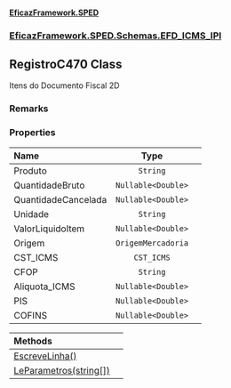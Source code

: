 #### [EficazFramework.SPED](EficazFrameworkSPED.md 'EficazFramework SPED')
### [EficazFramework.SPED.Schemas.EFD_ICMS_IPI](EficazFramework.SPED.Schemas.EFD_ICMS_IPI.md 'EficazFramework.SPED.Schemas.EFD_ICMS_IPI')

## RegistroC470 Class

Itens do Documento Fiscal 2D

### Remarks
### Properties

| Name | Type | |
| :--- | :---: | :--- |
| Produto | `String` |  |
| QuantidadeBruto | `Nullable<Double>` |  |
| QuantidadeCancelada | `Nullable<Double>` |  |
| Unidade | `String` |  |
| ValorLiquidoItem | `Nullable<Double>` |  |
| Origem | `OrigemMercadoria` |  |
| CST_ICMS | `CST_ICMS` |  |
| CFOP | `String` |  |
| Aliquota_ICMS | `Nullable<Double>` |  |
| PIS | `Nullable<Double>` |  |
| COFINS | `Nullable<Double>` |  |

| Methods | |
| :--- | :--- |
| [EscreveLinha()](EficazFramework.SPED.Schemas.EFD_ICMS_IPI/RegistroC470/EscreveLinha().md 'EficazFramework.SPED.Schemas.EFD_ICMS_IPI.RegistroC470.EscreveLinha()') | |
| [LeParametros(string[])](EficazFramework.SPED.Schemas.EFD_ICMS_IPI/RegistroC470/LeParametros(string[]).md 'EficazFramework.SPED.Schemas.EFD_ICMS_IPI.RegistroC470.LeParametros(string[])') | |
